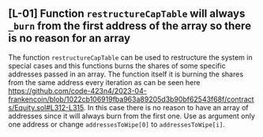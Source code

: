 ## [L-01] Function `restructureCapTable` will always `_burn` from the first address of the array so there is no reason for an array

The function `restructureCapTable` can be used to restructure the system in special cases and this functions burns the shares of some specific addresses passed in an array. The function itself it is burning the shares from the same address every iteration as can be seen here https://github.com/code-423n4/2023-04-frankencoin/blob/1022cb106919fba963a89205d3b90bf62543f68f/contracts/Equity.sol#L312-L315. In this case there is no reason to have an array of addresses since it will always burn from the first one. Use as argument only one address or change `addressesToWipe[0]` to `addressesToWipe[i]`.